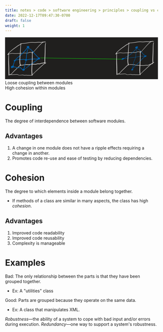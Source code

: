 ```yaml
---
title: notes > code > software engineering > principles > coupling vs cohesion
date: 2022-12-17T09:47:30-0700
draft: false
weight: 1
---
```


![coupling vs cohesion](coupling-vs-cohesion.png)
Loose coupling between modules  
High cohesion within modules

# Coupling
The degree of interdependence between software modules.

## Advantages
1.  A change in one module does not have a ripple effects requiring a change in another.
2.  Promotes code re-use and ease of testing by reducing dependencies.

# Cohesion
The degree to which elements inside a module belong together.
- If methods of a class are similar in many aspects, the class has high *cohesion*.

## Advantages
1.  Improved code readability
2.  Improved code reusability
3.  Complexity is manageable

# Examples
Bad: The only relationship between the parts is that they have been grouped together.
- Ex: A "utilities" class

Good: Parts are grouped because they operate on the same data.
- Ex: A class that manipulates XML.

*Robustness*—the ability of a system to cope with bad input and/or errors during execution.
*Redundancy*—one way to support a system's robustness.
